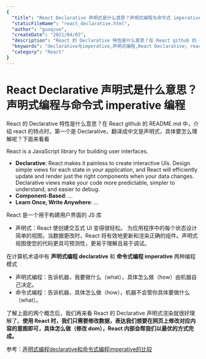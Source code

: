 ```yaml
---
{
  "title": "React Declarative 声明式是什么意思？声明式编程与命令式 imperative 编程",
  "staticFileName": "react_declarative.html",
  "author": "guoqzuo",
  "createDate": "2021/04/03",
  "description": "React 的 Declarative 特性是什么意思？在 React github 的 README.md 中，介绍 react 的特点时，第一个是 Declarative，翻译成中文是声明式，具体要怎么理解呢？下面来看看",
  "keywords": "declarative与imperative,声明式编程,React Declarative; react declarative",
  "category": "React"
}
---
```

# React Declarative 声明式是什么意思？声明式编程与命令式 imperative 编程

React 的 Declarative 特性是什么意思？在 React github 的 README.md 中，介绍 react 的特点时，第一个是 Declarative，翻译成中文是声明式，具体要怎么理解呢？下面来看看

React is a JavaScript library for building user interfaces.
- **Declarative**: React makes it painless to create interactive UIs. Design simple views for each state in your application, and React will efficiently update and render just the right components when your data changes. Declarative views make your code more predictable, simpler to understand, and easier to debug.
- **Component-Based**: ...
- **Learn Once, Write Anywhere**: ...

React 是一个用于构建用户界面的 JS 库
- 声明式：React 使创建交互式 UI 变得很轻松。 为应用程序中的每个状态设计简单的视图，当数据更改时，React 将有效地更新和渲染正确的组件。声明式视图使您的代码更具可预测性，更易于理解且易于调试。

在计算机术语中有 **声明式编程 declarative** 和 **命令式编程 imperative** 两种编程模式
- 声明式编程：告诉机器，我要做什么（what），具体怎么做（how）由机器自己决定。
- 命令式编程：告诉机器，具体怎么做（how），机器不会管你具体要做什么（what）。

了解上面的两个概念后，我们再来看 React 的 Declarative 声明式渲染就很好理解了。**使用 React 时，我们只需要修改数据，表达我们想要在网页上修改对应内容的意图即可，具体怎么做（修改 dom），React 内部会帮我们以最优的方式完成。**


参考：[声明式编程declarative和命令式编程imperative的比较](https://blog.csdn.net/feicongcong/article/details/79915273)